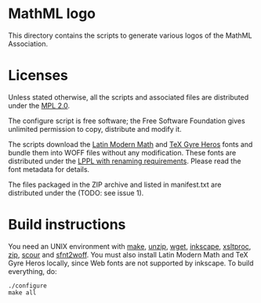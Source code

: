# MathML logo

This directory contains the scripts to generate various logos of the MathML
Association.

# Licenses

Unless stated otherwise, all the scripts and associated files are distributed
under the [MPL 2.0](https://www.mozilla.org/MPL/2.0/).

The configure script is free software; the Free Software Foundation
gives unlimited permission to copy, distribute and modify it.

The scripts download the [Latin Modern Math](http://www.gust.org.pl/projects/e-foundry/lm-math) and [TeX Gyre Heros](http://www.gust.org.pl/projects/e-foundry/tex-gyre/heros) fonts and bundle them into WOFF files without any modification.
These fonts are distributed under the [LPPL with renaming requirements](http://www.gust.org.pl/projects/e-foundry/licenses/GUST-FONT-LICENSE.txt/view). Please
read the font metadata for details.

The files packaged in the ZIP archive and listed in manifest.txt are distributed
under the (TODO: see issue 1).

# Build instructions

You need an UNIX environment with
[make](https://www.gnu.org/software/make/),
[unzip](http://www.info-zip.org/UnZip.html),
[wget](https://www.gnu.org/software/wget/),
[inkscape](https://inkscape.org/),
[xsltproc](http://xmlsoft.org/XSLT/),
[zip](http://www.info-zip.org/Zip.html),
[scour](http://codedread.com/scour/) and
[sfnt2woff](https://people.mozilla.org/~jkew/woff/). You must also install
Latin Modern Math and TeX Gyre Heros locally, since Web fonts are not supported
by inkscape. To build everything, do:

    ./configure
    make all
